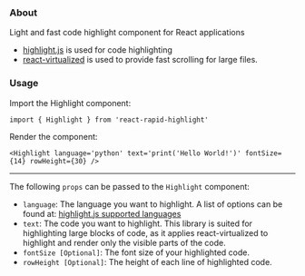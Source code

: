 ### About

Light and fast code highlight component for React applications

- [highlight.js](https://www.npmjs.com/package/highlight.js) is used for code highlighting
- [react-virtualized](https://www.npmjs.com/package/react-virtualized) is used to provide fast scrolling for large files.

### Usage

Import the Highlight component:

``import { Highlight } from 'react-rapid-highlight'``

Render the component:

``<Highlight language='python' text='print('Hello World!')' fontSize={14} rowHeight={30} /> ``

----------------------------------------------------------------------------------------------

The following ``props`` can be passed to the ``Highlight`` component:

- ``language``: The language you want to highlight. A list of options can be found at: [highlight.js supported languages](https://github.com/highlightjs/highlight.js/blob/main/SUPPORTED_LANGUAGES.md)
- ``text``: The code you want to highlight. This library is suited for highlighting large blocks of code, as it applies react-virtualized to highlight and render only the visible parts of the code.
- ``fontSize [Optional]``: The font size of your highlighted code.
- ``rowHeight [Optional]``: The height of each line of highlighted code.
